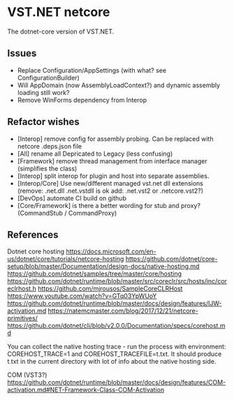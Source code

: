 # VST.NET netcore

The dotnet-core version of VST.NET.

## Issues

* Replace Configuration/AppSettings (with what? see ConfigurationBuilder)
* Will AppDomain (now AssemblyLoadContext?) and dynamic assembly loading still work?
* Remove WinForms dependency from Interop


## Refactor wishes

* [Interop] remove config for assembly probing. Can be replaced with netcore .deps.json file
* [All] rename all Depricated to Legacy (less confusing)
* [Framework] remove thread management from interface manager (simplifies the class)
* [Interop] split interop for plugin and host into separate assemblies.
* [Interop/Core] Use new/different managed vst.net dll extensions (remove: .net.dll   .net.vstdll is ok    add: .net.vst2 or .netcore.vst2?)
* [DevOps] automate CI build on github
* [Core/Framework] is there a better wording for stub and proxy? (CommandStub / CommandProxy)

## References

Dotnet core hosting
https://docs.microsoft.com/en-us/dotnet/core/tutorials/netcore-hosting
https://github.com/dotnet/core-setup/blob/master/Documentation/design-docs/native-hosting.md
https://github.com/dotnet/samples/tree/master/core/hosting
https://github.com/dotnet/runtime/blob/master/src/coreclr/src/hosts/inc/coreclrhost.h
https://github.com/mjrousos/SampleCoreCLRHost
https://www.youtube.com/watch?v=GTq03YpWUoY
https://github.com/dotnet/runtime/blob/master/docs/design/features/IJW-activation.md
https://natemcmaster.com/blog/2017/12/21/netcore-primitives/
https://github.com/dotnet/cli/blob/v2.0.0/Documentation/specs/corehost.md

You can collect the native hosting trace - run the process with environment: COREHOST_TRACE=1 and COREHOST_TRACEFILE=t.txt.
It should produce t.txt in the current directory with lot of info about the native hosting side.

COM (VST3?)
https://github.com/dotnet/runtime/blob/master/docs/design/features/COM-activation.md#NET-Framework-Class-COM-Activation
